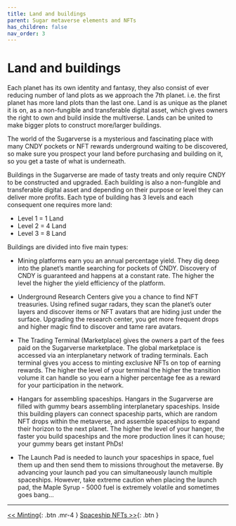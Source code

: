 ```yaml
---
title: Land and buildings
parent: Sugar metaverse elements and NFTs
has_children: false
nav_order: 3
---
```


# Land and buildings

Each planet has its own identity and fantasy, they also consist of ever reducing number of land plots as we approach the 7th planet. i.e. the first planet has more land plots than the last one.  Land is as unique as the planet it is on, as a non-fungible and transferable digital asset, which gives owners the right to own and build inside the multiverse. Lands can be united to make bigger plots to construct more/larger buildings.

The world of the Sugarverse is a mysterious and fascinating place with many CNDY pockets or NFT rewards underground waiting to be discovered, so make sure you prospect your land before purchasing and building on it, so you get a taste of what is underneath.

Buildings in the Sugarverse are made of tasty treats and only require CNDY to be constructed and upgraded. Each building is also a non-fungible and transferable digital asset and depending on their purpose or level they can deliver more profits.  Each type of building has 3 levels and each consequent one requires more land:

- Level 1 = 1 Land
- Level 2 = 4 Land
- Level 3 = 8 Land

Buildings are divided into five main types:

- Mining platforms earn you an annual percentage yield. They dig deep into the planet’s mantle searching for pockets of CNDY. Discovery of CNDY is guaranteed and happens at a constant rate.  The higher the level the higher the yield efficiency of the platform.

- Underground Research Centers give you a chance to find NFT treasuries. Using refined sugar radars, they scan the planet’s outer layers and discover items or NFT avatars that are hiding just under the surface.  Upgrading the research center, you get more frequent drops and higher magic find to discover and tame rare avatars.

- The Trading Terminal (Marketplace) gives the owners a part of the fees paid on the Sugarverse marketplace. The global marketplace is accessed via an interplanetary network of trading terminals. Each terminal gives you access to minting exclusive NFTs on top of earning rewards. The higher the level of your terminal the higher the transition volume it can handle so you earn a higher percentage fee as a reward for your participation in the network.

- Hangars for assembling spaceships. Hangars in the Sugarverse are filled with gummy bears assembling interplanetary spaceships. Inside this building players can connect spaceship parts, which are random NFT drops within the metaverse, and assemble spaceships to expand their horizon to the next planet. The higher the level of your hanger, the faster you build spaceships and the more production lines it can house; your gummy bears get instant PhDs!

- The Launch Pad is needed to launch your spaceships in space, fuel them up and then send them to missions throughout the metaverse. By advancing your launch pad you can simultaneously launch multiple spaceships. However, take extreme caution when placing the launch pad, the Maple Syrup - 5000 fuel is extremely volatile and sometimes goes bang…

---

[<< Minting](https://sugarverse.github.io/3_2_minting.html){: .btn .mr-4 }
[Spaceship NFTs >>](https://sugarverse.github.io/3_4_spaceships.html){: .btn }
